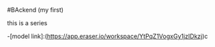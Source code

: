 #BAckend (my first)

this is a series

-[model link]:(https://app.eraser.io/workspace/YtPqZ1VogxGy1jzIDkzj)c